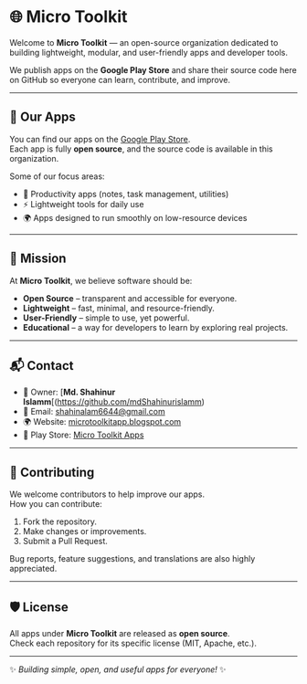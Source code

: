 # 🌐 Micro Toolkit

Welcome to **Micro Toolkit** — an open-source organization dedicated to building lightweight, modular, and user-friendly apps and developer tools.  

We publish apps on the **Google Play Store** and share their source code here on GitHub so everyone can learn, contribute, and improve.

---

## 📱 Our Apps
You can find our apps on the [Google Play Store](https://play.google.com/store/apps/dev?id=8575572347275464722).  
Each app is fully **open source**, and the source code is available in this organization.

Some of our focus areas:
- 📒 Productivity apps (notes, task management, utilities)  
- ⚡ Lightweight tools for daily use  
- 🌍 Apps designed to run smoothly on low-resource devices  

---

## 🚀 Mission
At **Micro Toolkit**, we believe software should be:
- **Open Source** – transparent and accessible for everyone.  
- **Lightweight** – fast, minimal, and resource-friendly.  
- **User-Friendly** – simple to use, yet powerful.  
- **Educational** – a way for developers to learn by exploring real projects.  

---

## 📬 Contact
- 👤 Owner: [**Md. Shahinur Islamm**[(https://github.com/mdShahinurislamm)  
- 📧 Email: [shahinalam6644@gmail.com](mailto:shahinalam6644@gmail.com)  
- 🌍 Website: [microtoolkitapp.blogspot.com](https://microtoolkitapp.blogspot.com/)  
- 📱 Play Store: [Micro Toolkit Apps](https://play.google.com/store/apps/dev?id=8575572347275464722)  

---

## 🤝 Contributing
We welcome contributors to help improve our apps.  
How you can contribute:
1. Fork the repository.  
2. Make changes or improvements.  
3. Submit a Pull Request.  

Bug reports, feature suggestions, and translations are also highly appreciated.

---

## 🛡 License
All apps under **Micro Toolkit** are released as **open source**.  
Check each repository for its specific license (MIT, Apache, etc.).

---

✨ *Building simple, open, and useful apps for everyone!* ✨

